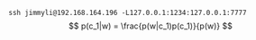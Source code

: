 `ssh jimmyli@192.168.164.196 -L127.0.0.1:1234:127.0.0.1:7777 `
$$
p(c_1|w) = \frac{p(w|c_1)p(c_1)}{p(w)}
$$

